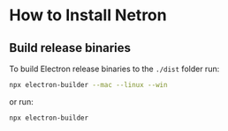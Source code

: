 # How to Install Netron

## Build release binaries

To build Electron release binaries to the `./dist` folder run:

```bash
npx electron-builder --mac --linux --win
```

or run:

```bash
npx electron-builder
```
